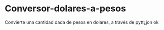 # Conversor-dolares-a-pesos
Convierte una cantidad dada de pesos en dolares, a través de pytt¿jon
ok
